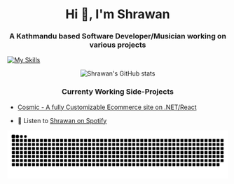 
<h1 align="center">Hi 👋, I'm Shrawan</h1>
<h3 align="center">A Kathmandu based Software Developer/Musician working on various projects</h3>



[![My Skills](https://skillicons.dev/icons?i=cs,dotnet,nodejs,git,mysql,js,linux,express,postgres,docker,md,npm,ts,vite,visualstudio&theme=light)](https://skillicons.dev)



<p align="center">
  <img src="https://github-readme-stats.vercel.app/api?username=samael-0&show_icons=true&theme=radical" alt="Shrawan's GitHub stats" />
</p>

<h3 align="center">Currenty Working Side-Projects</h3>

<p align='center'>

- [Cosmic - A fully Customizable Ecommerce site on .NET/React](https://dev.to/gautamkrishnar/how-to-prevent-github-from-suspending-your-cronjob-based-triggers-knf)
<p>


<p align='center'>


- 🎵 Listen to [Shrawan on Spotify](https://open.spotify.com/artist/1Xyo4u8uXC1ZmMpatF05PJ)
<p>

![snake gif](https://github.com/samael-0/samael-0/blob/output/github-snake-dark.svg)
